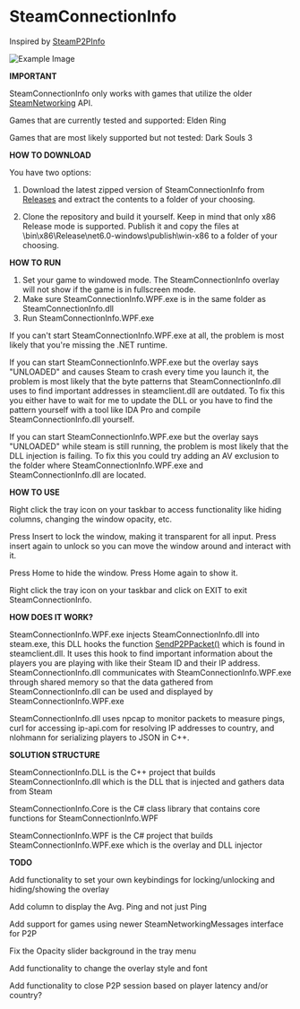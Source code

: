 # SteamConnectionInfo

Inspired by [SteamP2PInfo](https://github.com/tremwil/SteamP2PInfo)

![Example Image](29.04.2023-2.png)

**IMPORTANT**

SteamConnectionInfo only works with games that utilize the older [SteamNetworking](https://partner.steamgames.com/doc/api/ISteamNetworking) API.

Games that are currently tested and supported:
Elden Ring

Games that are most likely supported but not tested:
Dark Souls 3

**HOW TO DOWNLOAD**

You have two options:

1. Download the latest zipped version of SteamConnectionInfo from [Releases](https://github.com/FredrikVullum/SteamConnectionInfo/releases) and extract the contents to a folder of your choosing.

2. Clone the repository and build it yourself. Keep in mind that only x86 Release mode is supported. Publish it and copy the files at \bin\x86\Release\net6.0-windows\publish\win-x86 to a folder of your choosing.

**HOW TO RUN**

1. Set your game to windowed mode. The SteamConnectionInfo overlay will not show if the game is in fullscreen mode.
2. Make sure SteamConnectionInfo.WPF.exe is in the same folder as SteamConnectionInfo.dll
3. Run SteamConnectionInfo.WPF.exe

If you can't start SteamConnectionInfo.WPF.exe at all, the problem is most likely that you're missing the .NET runtime.

If you can start SteamConnectionInfo.WPF.exe but the overlay says "UNLOADED" and causes Steam to crash every time you launch it, the problem is most likely that the byte patterns that SteamConnectionInfo.dll uses to find important addresses in steamclient.dll are outdated. To fix this you either have to wait for me to update the DLL or you have to find the pattern yourself with a tool like IDA Pro and compile SteamConnectionInfo.dll yourself.

If you can start SteamConnectionInfo.WPF.exe but the overlay says "UNLOADED" while steam is still running, the problem is most likely that the DLL injection is failing. To fix this you could try adding an AV exclusion to the folder where SteamConnectionInfo.WPF.exe and SteamConnectionInfo.dll are located.

**HOW TO USE**

Right click the tray icon on your taskbar to access functionality like hiding columns, changing the window opacity, etc.

Press Insert to lock the window, making it transparent for all input. Press insert again to unlock so you can move the window around and interact with it.

Press Home to hide the window. Press Home again to show it.

Right click the tray icon on your taskbar and click on EXIT to exit SteamConnectionInfo.

**HOW DOES IT WORK?**

SteamConnectionInfo.WPF.exe injects SteamConnectionInfo.dll into steam.exe, this DLL hooks the function [SendP2PPacket()](https://partner.steamgames.com/doc/api/ISteamNetworking#SendP2PPacket) which is found in steamclient.dll. It uses this hook to find important information about the players you are playing with like their Steam ID and their IP address. SteamConnectionInfo.dll communicates with SteamConnectionInfo.WPF.exe through shared memory so that the data gathered from SteamConnectionInfo.dll can be used and displayed by SteamConnectionInfo.WPF.exe

SteamConnectionInfo.dll uses npcap to monitor packets to measure pings, curl for accessing ip-api.com for resolving IP addresses to country, and nlohmann for serializing players to JSON in C++.

**SOLUTION STRUCTURE**

SteamConnectionInfo.DLL is the C++ project that builds SteamConnectionInfo.dll which is the DLL that is injected and gathers data from Steam

SteamConnectionInfo.Core is the C# class library that contains core functions for SteamConnectionInfo.WPF

SteamConnectionInfo.WPF is the C# project that builds SteamConnectionInfo.WPF.exe which is the overlay and DLL injector

**TODO**

Add functionality to set your own keybindings for locking/unlocking and hiding/showing the overlay

Add column to display the Avg. Ping and not just Ping

Add support for games using newer SteamNetworkingMessages interface for P2P

Fix the Opacity slider background in the tray menu

Add functionality to change the overlay style and font

Add functionality to close P2P session based on player latency and/or country?
